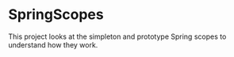# SpringScopes
This project looks at the simpleton and prototype Spring scopes to understand how they work.

